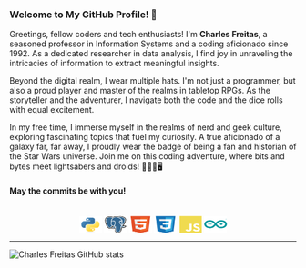 ### Welcome to My GitHub Profile! 🚀

Greetings, fellow coders and tech enthusiasts! I'm <b>Charles Freitas</b>, a seasoned professor in Information Systems and a coding aficionado since 1992. As a dedicated researcher in data analysis, I find joy in unraveling the intricacies of information to extract meaningful insights.

Beyond the digital realm, I wear multiple hats. I'm not just a programmer, but also a proud player and master of the realms in tabletop RPGs. As the storyteller and the adventurer, I navigate both the code and the dice rolls with equal excitement.

In my free time, I immerse myself in the realms of nerd and geek culture, exploring fascinating topics that fuel my curiosity. A true aficionado of a galaxy far, far away, I proudly wear the badge of being a fan and historian of the Star Wars universe. Join me on this coding adventure, where bits and bytes meet lightsabers and droids! 🌌🤖🎲🖥️

#### May the commits be with you!

<div style="display: inline_block" align="center"><br>
  <img align="center" alt="CSS" height="30" width="40" src="https://raw.githubusercontent.com/devicons/devicon/master/icons/python/python-original.svg">
  <img align="center" alt="HTML" height="30" width="40" src="https://raw.githubusercontent.com/devicons/devicon/master/icons/postgresql/postgresql-original.svg">
  <img align="center" alt="HTML" height="30" width="40" src="https://raw.githubusercontent.com/devicons/devicon/master/icons/html5/html5-original.svg">
  <img align="center" alt="CSS" height="30" width="40" src="https://raw.githubusercontent.com/devicons/devicon/master/icons/css3/css3-original.svg">
  <img align="center" alt="Js" height="30" width="40" src="https://raw.githubusercontent.com/devicons/devicon/master/icons/javascript/javascript-plain.svg">
  <img align="center" alt="CSS" height="30" width="40" src="https://raw.githubusercontent.com/devicons/devicon/master/icons/arduino/arduino-original.svg">
</div>

<hr/>

![Charles Freitas GitHub stats](https://github-readme-stats.vercel.app/api?username=charles-freitas&show_icons=true&theme=highcontrast)

